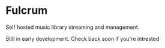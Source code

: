 # Fulcrum

Self hosted music library streaming and management.

Still in early development. Check back soon if you're intrested